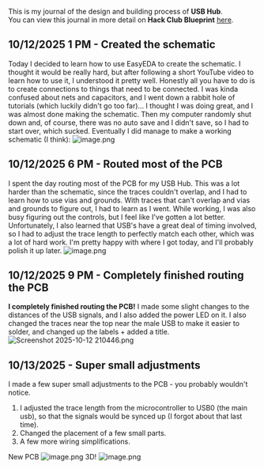 <!--
  ===================    !!READ THIS NOTICE!!   ====================
  DO NOT edit this file manually. Your changes WILL BE OVERWRITTEN!
  This journal is auto generated and updated by Hack Club Blueprint.
  To edit this file, please edit your journal entries on Blueprint.
  ==================================================================
-->

This is my journal of the design and building process of **USB Hub**.  
You can view this journal in more detail on **Hack Club Blueprint** [here](https://blueprint.hackclub.com/projects/451).


## 10/12/2025 1 PM - Created the schematic  

Today I decided to learn how to use EasyEDA to create the schematic. I thought it would be really hard, but after following a short YouTube video to learn how to use it, I understood it pretty well. Honestly all you have to do is to create connections to things that need to be connected. I was kinda confused about nets and capacitors, and I went down a rabbit hole of tutorials (which luckily didn't go too far)...
I thought I was doing great, and I was almost done making the schematic. Then my computer randomly shut down and, of course, there was no auto save and I didn't save, so I had to start over, which sucked.
Eventually I did manage to make a working schematic (I think):
![image.png](https://blueprint.hackclub.com/user-attachments/blobs/proxy/eyJfcmFpbHMiOnsiZGF0YSI6MTg1MywicHVyIjoiYmxvYl9pZCJ9fQ==--b39d750eada835ab91be1b55123c28c189de9e2a/image.png)
  

## 10/12/2025 6 PM - Routed most of the PCB  

I spent the day routing most of the PCB for my USB Hub. This was a lot harder than the schematic, since the traces couldn't overlap, and I had to learn how to use vias and grounds. With traces that can't overlap and vias and grounds to figure out, I had to learn as I went. While working, I was also busy figuring out the controls, but I feel like I've gotten a lot better.
Unfortunately, I also learned that USB's have a great deal of timing involved, so I had to adjust the trace length to perfectly match each other, which was a lot of hard work.
I'm pretty happy with where I got today, and I'll probably polish it up later.
![image.png](https://blueprint.hackclub.com/user-attachments/blobs/proxy/eyJfcmFpbHMiOnsiZGF0YSI6MTkwMywicHVyIjoiYmxvYl9pZCJ9fQ==--2115beb0cada3249e4186ef6f30b6cb92de52bea/image.png)
  

## 10/12/2025 9 PM - Completely finished routing the PCB  

**I completely finished routing the PCB!**
I made some slight changes to the distances of the USB signals, and I also added the power LED on it. I also changed the traces near the top near the male USB to make it easier to solder, and changed up the labels + added a title.
![Screenshot 2025-10-12 210446.png](https://blueprint.hackclub.com/user-attachments/blobs/proxy/eyJfcmFpbHMiOnsiZGF0YSI6MTkzMywicHVyIjoiYmxvYl9pZCJ9fQ==--80347edb6919184fef6f8c4e2d44e06ca39576dc/Screenshot%202025-10-12%20210446.png)
  

## 10/13/2025 - Super small adjustments  

I made a few super small adjustments to the PCB - you probably wouldn't notice.
1. I adjusted the trace length from the microcontroller to USB0 (the main usb), so that the signals would be synced up (I forgot about that last time).
2. Changed the placement of a few small parts.
3. A few more wiring simplifications.

New PCB
![image.png](https://blueprint.hackclub.com/user-attachments/blobs/proxy/eyJfcmFpbHMiOnsiZGF0YSI6MjEzMCwicHVyIjoiYmxvYl9pZCJ9fQ==--e0c6dc681f4520e62fd458b505f8bce2bef34c26/image.png)
3D!
![image.png](https://blueprint.hackclub.com/user-attachments/blobs/proxy/eyJfcmFpbHMiOnsiZGF0YSI6MjEzMSwicHVyIjoiYmxvYl9pZCJ9fQ==--d495be19605945c0dd6853b8731d87aaa73a55b5/image.png)

  

